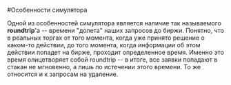 #Особенности симулятора

Одной из особенностей симулятора является наличие так называемого **roundtrip**'а -- времени "долета" наших запросов до биржи. Понятно, что в реальных торгах от того момента, когда уже принято решение о каком-то действии, до того момента, когда информации об этом действии попадет на бирже, проходит определенное время. Именно это время олицетворяет собой roundtrip -- в итоге, все заявки попадают в стакан не мгновенно, а лишь по истечении этого времени. То же относится и к запросам на удаление.
